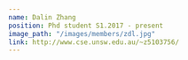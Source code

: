 ```yaml
---
name: Dalin Zhang
position: Phd student S1.2017 - present
image_path: "/images/members/zdl.jpg"
link: http://www.cse.unsw.edu.au/~z5103756/ 
---
```

